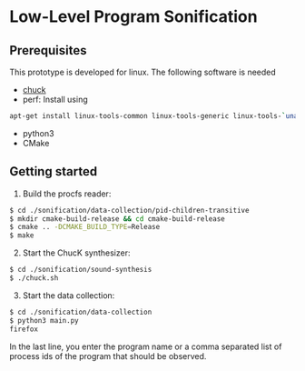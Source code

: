 # Low-Level Program Sonification

## Prerequisites

This prototype is developed for linux.
The following software is needed

- [chuck](https://chuck.cs.princeton.edu/)
- perf: Install using
```bash
apt-get install linux-tools-common linux-tools-generic linux-tools-`uname -r`
```
- python3
- CMake

## Getting started

1. Build the procfs reader:
```bash
$ cd ./sonification/data-collection/pid-children-transitive
$ mkdir cmake-build-release && cd cmake-build-release
$ cmake .. -DCMAKE_BUILD_TYPE=Release
$ make
```

2. Start the ChucK synthesizer:
```bash
$ cd ./sonification/sound-synthesis
$ ./chuck.sh
```

3. Start the data collection:
```bash
$ cd ./sonification/data-collection
$ python3 main.py
firefox
```
In the last line, you enter the program name or a comma separated list of process ids of the program that should be observed.
